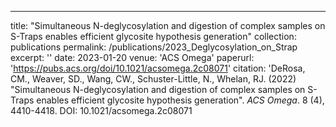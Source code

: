 ---
title: "Simultaneous N-deglycosylation and digestion of complex samples on S-Traps enables efficient glycosite hypothesis generation"
collection: publications
permalink: /publications/2023_Deglycosylation_on_Strap
excerpt: ''
date: 2023-01-20
venue: 'ACS Omega'
paperurl: 'https://pubs.acs.org/doi/10.1021/acsomega.2c08071'
citation: 'DeRosa, CM., Weaver, SD., Wang, CW., Schuster-Little, N., Whelan, RJ. (2022) &quot;Simultaneous N-deglycosylation and digestion of complex samples on S-Traps enables efficient glycosite hypothesis generation&quot;. <i>ACS Omega</i>. 8 (4), 4410-4418. DOI: 10.1021/acsomega.2c08071
